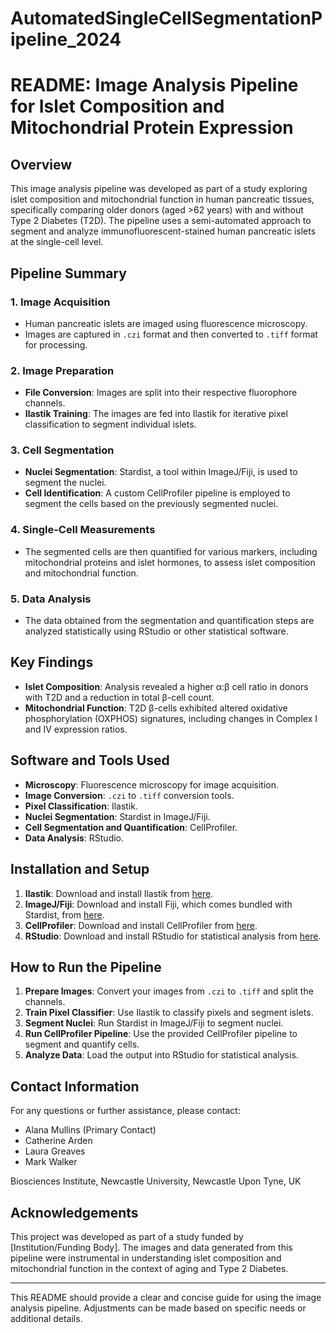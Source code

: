 # AutomatedSingleCellSegmentationPipeline_2024

# README: Image Analysis Pipeline for Islet Composition and Mitochondrial Protein Expression

## Overview
This image analysis pipeline was developed as part of a study exploring islet composition and mitochondrial function in human pancreatic tissues, specifically comparing older donors (aged >62 years) with and without Type 2 Diabetes (T2D). The pipeline uses a semi-automated approach to segment and analyze immunofluorescent-stained human pancreatic islets at the single-cell level.

## Pipeline Summary

### 1. **Image Acquisition**
   - Human pancreatic islets are imaged using fluorescence microscopy.
   - Images are captured in `.czi` format and then converted to `.tiff` format for processing.

### 2. **Image Preparation**
   - **File Conversion**: Images are split into their respective fluorophore channels.
   - **Ilastik Training**: The images are fed into Ilastik for iterative pixel classification to segment individual islets.

### 3. **Cell Segmentation**
   - **Nuclei Segmentation**: Stardist, a tool within ImageJ/Fiji, is used to segment the nuclei.
   - **Cell Identification**: A custom CellProfiler pipeline is employed to segment the cells based on the previously segmented nuclei.

### 4. **Single-Cell Measurements**
   - The segmented cells are then quantified for various markers, including mitochondrial proteins and islet hormones, to assess islet composition and mitochondrial function.

### 5. **Data Analysis**
   - The data obtained from the segmentation and quantification steps are analyzed statistically using RStudio or other statistical software.

## Key Findings
- **Islet Composition**: Analysis revealed a higher α:β cell ratio in donors with T2D and a reduction in total β-cell count.
- **Mitochondrial Function**: T2D β-cells exhibited altered oxidative phosphorylation (OXPHOS) signatures, including changes in Complex I and IV expression ratios.

## Software and Tools Used
- **Microscopy**: Fluorescence microscopy for image acquisition.
- **Image Conversion**: `.czi` to `.tiff` conversion tools.
- **Pixel Classification**: Ilastik.
- **Nuclei Segmentation**: Stardist in ImageJ/Fiji.
- **Cell Segmentation and Quantification**: CellProfiler.
- **Data Analysis**: RStudio.

## Installation and Setup
1. **Ilastik**: Download and install Ilastik from [here](https://www.ilastik.org/).
2. **ImageJ/Fiji**: Download and install Fiji, which comes bundled with Stardist, from [here](https://imagej.net/software/fiji/).
3. **CellProfiler**: Download and install CellProfiler from [here](https://cellprofiler.org/).
4. **RStudio**: Download and install RStudio for statistical analysis from [here](https://www.rstudio.com/).

## How to Run the Pipeline
1. **Prepare Images**: Convert your images from `.czi` to `.tiff` and split the channels.
2. **Train Pixel Classifier**: Use Ilastik to classify pixels and segment islets.
3. **Segment Nuclei**: Run Stardist in ImageJ/Fiji to segment nuclei.
4. **Run CellProfiler Pipeline**: Use the provided CellProfiler pipeline to segment and quantify cells.
5. **Analyze Data**: Load the output into RStudio for statistical analysis.

## Contact Information
For any questions or further assistance, please contact:
- Alana Mullins (Primary Contact)
- Catherine Arden
- Laura Greaves
- Mark Walker

Biosciences Institute, Newcastle University, Newcastle Upon Tyne, UK

## Acknowledgements
This project was developed as part of a study funded by [Institution/Funding Body]. The images and data generated from this pipeline were instrumental in understanding islet composition and mitochondrial function in the context of aging and Type 2 Diabetes.

---

This README should provide a clear and concise guide for using the image analysis pipeline. Adjustments can be made based on specific needs or additional details.
